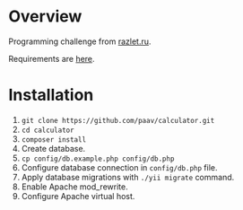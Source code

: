 # Overview

Programming challenge from [razlet.ru](http://razlet.ru).

Requirements are [here](https://yadi.sk/i/f1dLLKGeyptye).


# Installation

1. `git clone https://github.com/paav/calculator.git`
2. `cd calculator`
3. `composer install`
4. Create database.
5. `cp config/db.example.php config/db.php`
6. Configure database connection in `config/db.php` file.
7. Apply database migrations with `./yii migrate` command.
8. Enable Apache mod_rewrite.
9. Configure Apache virtual host.
